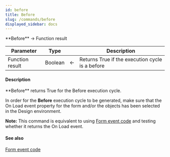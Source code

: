 ```yaml
---
id: before
title: Before
slug: /commands/before
displayed_sidebar: docs
---
```


<!--REF #_command_.Before.Syntax-->**Before**  -> Function result<!-- END REF-->
<!--REF #_command_.Before.Params-->
| Parameter | Type |  | Description |
| --- | --- | --- | --- |
| Function result | Boolean | &larr; | Returns True if the execution cycle is a before |

<!-- END REF-->

#### Description 

<!--REF #_command_.Before.Summary-->**Before** returns True for the Before execution cycle.<!-- END REF-->

In order for the **Before** execution cycle to be generated, make sure that the On Load event property for the form and/or the objects has been selected in the Design environment.

**Note:** This command is equivalent to using [Form event code](form-event-code.md) and testing whether it returns the On Load event.

#### See also 

[Form event code](form-event-code.md)  